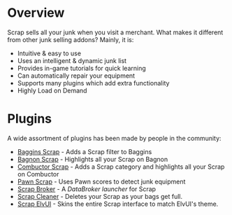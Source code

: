 Overview
========

Scrap sells all your junk when you visit a merchant. What makes it different from other junk selling addons? Mainly, it is:

- Intuitive & easy to use
- Uses an intelligent & dynamic junk list
- Provides in-game tutorials for quick learning
- Can automatically repair your equipment
- Supports many plugins which add extra functionality
- Highly Load on Demand

Plugins
=======

A wide assortment of plugins has been made by people in the community:

- [Baggins Scrap](http://www.curse.com/addons/wow/baggins-scrap) - Adds a Scrap filter to Baggins
- [Bagnon Scrap](http://www.curse.com/addons/wow/bagnon-scrap) - Highlights all your Scrap on Bagnon
- [Combuctor Scrap](http://www.curse.com/addons/wow/combuctor-scrap) - Adds a Scrap category and highlights all your Scrap on Combuctor
- [Pawn Scrap](http://www.curse.com/addons/wow/pawn-scrap) - Uses Pawn scores to detect junk equipment
- [Scrap Broker](http://www.curse.com/addons/wow/scrap-broker) - A *DataBroker launcher* for Scrap
- [Scrap Cleaner](http://www.curse.com/addons/wow/scrap-cleaner) - Deletes your Scrap as your bags get full.
- [Scrap ElvUI](http://www.curse.com/addons/wow/scrap-elvui) - Skins the entire Scrap interface to match ElvUI's theme.

